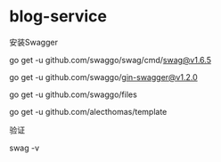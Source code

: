 # blog-service

安装Swagger

go get -u github.com/swaggo/swag/cmd/swag@v1.6.5

go get -u github.com/swaggo/gin-swagger@v1.2.0

go get -u github.com/swaggo/files

go get -u github.com/alecthomas/template

验证

swag -v